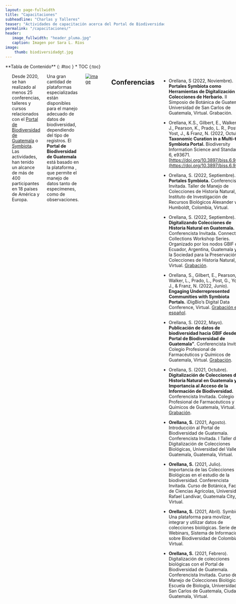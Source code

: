 ```yaml
---
layout: page-fullwidth
title: "Capacitaciones"
subheadline: "Charlas y Talleres"
teaser: "Actividades de capacitación acerca del Portal de Biodiversidad de Guatemala."
permalink: "/capacitaciones/"
header:
   image_fullwidth: "header_pluma.jpg"
   caption: Imagen por Sara L. Ríos
image: 
    thumb: biodiversidadgt.jpg 
---
```


<div class="row">
<div class="medium-4 medium-push-8 columns" markdown="1">
<div class="panel radius" markdown="1">
**Tabla de Contenido**
{: #toc }
*  TOC
{:toc}
</div>
</div><!-- /.medium-4.columns -->

<div class="medium-8 medium-pull-4 columns" markdown="1">

---

Desde 2020, se han realizado al menos 25 conferencias, talleres y cursos relacionados con el [Portal de Biodiversidad de Guatemala](https://biodiversidad.gt) o [Symbiota](https://symbiota.org). Las actividades, han tenido un alcance de más de 400 participantes en 18 países de América y Europa.

Una gran cantidad de plataformas especializadas están disponibles para el manejo adecuado de datos de biodiversidad, dependiendo del tipo de registros. El **Portal de Biodiversidad de Guatemala** está basado en la plataforma , que permite el manejo de datos tanto de especímenes, como de observaciones.     

[![image](https://github.com/GuatemalaPortal/guatemalaportal.github.io/blob/main/static/portalPortalDesign.jpg?raw=true)
](https://biodiversidad.gt)

---

## Conferencias

- Orellana, S (2022, Noviembre). **Portales Symbiota como Herramientas de Digitalización de Colecciones de Herbario.** II Simposio de Botánica de Guatemala, Universidad de San Carlos de Guatemala, Virtual. Grabación.

- Orellana, K.S., Gilbert, E., Walker, L. J., Pearson, K., Prado, L. R., Post, G., Yost, J., & Franz, N. (2022, Octubre). **Taxonomic Curation in a Multi-taxa Symbiota Portal.** Biodiversity Information Science and Standards, 6, e93671. [https://doi.org/10.3897/biss.6.93671](https://doi.org/10.3897/biss.6.93671)

- Orellana, S. (2022, Septiembre). **Portales Symbiota.** Conferencista Invitada. Taller de Manejo de Colecciones de Historia Natural, Instituto de Investigación de Recursos Biológicos Alexander von Humboldt, Colombia, Virtual.

- Orellana, S. (2022, Septiembre). **Digitalizando Colecciones de Historia Natural en Guatemala.** Conferencista Invitada. Connecting Collections Workshop Series. Organizado por los nodos GBIF de Ecuador, Argentina, Guatemala y por la Sociedad para la Preservación de Colecciones de Historia Natural, Virtual. [Grabación](https://www.youtube.com/watch?v=lnlnVE7NaKo&t=1188s).

- Orellana, S., Gilbert, E., Pearson, K., Walker, L., Prado, L., Post, G., Yost, J., & Franz, N. (2022, Junio). **Engaging Underrepresented Communities with Symbiota Portals.** iDigBio’s Digital Data Conference, Virtual. [Grabación en español](https://www.youtube.com/watch?v=bkq1NrKn8w4).

- Orellana, S. (2022, Mayo). **Publicación de datos de biodiversidad hacia GBIF desde el Portal de Biodiversidad de Guatemala”**. Conferencista Invitada. Colegio Profesional de Farmacéuticos y Químicos de Guatemala, Virtual. [Grabación](https://www.facebook.com/watch/live/?ref=watch_permalink&v=918191852416589).

- Orellana, S. (2021, Octubre). **Digitalización de Colecciones de Historia Natural en Guatemala y la Importancia al Acceso de la Información de Biodiversidad.** Conferencista Invitada. Colegio Profesional de Farmacéuticos y Químicos de Guatemala, Virtual. [Grabación](https://www.facebook.com/watch/live/?ref=watch_permalink&v=918191852416589).

- **Orellana, S.** (2021, Agosto). Introducción al Portal de Biodiversidad de Guatemala. Conferencista Invitada. I Taller de Digitalización de Colecciones Biológicas, Universidad del Valle de Guatemala, Guatemala, Virtual.

- **Orellana, S.** (2021, Julio). Importancia de las Colecciones Biológicas en el estudio de la biodiversidad. Conferencista Invitada. Curso de Botánica, Facultad de Ciencias Agrícolas, Universidad Rafael Landívar, Guatemala City, Virtual.

- **Orellana, S.** (2021, Abril). Symbiota: Una plataforma para movilzar, integrar y utilizar datos de colecciones biológicas. Serie de Webinars, Sistema de Información sobre Biodiversidad de Colombia, Virtual.

- **Orellana, S.** (2021, Febrero). Digitalización de colecciones biológicas con el Portal de Biodiversidad de Guatemala. Conferencista Invitada. Curso de Manejo de Colecciones Biológicas, Escuela de Biología, Universidad de San Carlos de Guatemala, Ciudad de Guatemala, Virtual.

### Talleres

Es el principal tipo de datos manejados dentro del Portal de Biodiversidad. Estos registros consisten en información contenida en `etiquetas de especímenes` depositados en colecciones científicas (plantas, animales, hongos, fósiles). Pueden incluir fotografías de los especímenes y/o etiquetas, pero no es requisito para ingresar los datos. [Ejemplo](https://biodiversidad.gt/portal/collections/misc/collprofiles.php?collid=16) de colección de especímenes preservados.

[![image](https://github.com/biodiversidadgt/docs/assets/69399374/d1754118-980e-44c2-b719-2be3575d2eac)
](https://biodiversidad.gt/portal/collections/individual/index.php?occid=8126&clid=0)
Fotografía: Julio Ayala. Colección de Artrópodos UVGC.

### Registros de especímenes vivos

Similares a los registros de especímenes preservados, pero la información proviene de `ejemplares vivos` en colecciones institucionales. Un ejemplo son los jardines botánicos que contienen ejemplares vivos de plantas. Requieren evidencia fotográfica.

### Registros de observaciones

Se refiere a registros esporádicos, realizados al observar un organismo en estado silvestre. Requieren de evidencia fotográfica, ya que los organismos no son capturados. Actualmente, Symbiota no maneja otro tipo de archivos multimedia como videos o sonidos. [Ejemplo](https://biodiversidad.gt/portal/collections/misc/collprofiles.php?collid=8) de colección de especímenes vivos.

[![image](https://github.com/biodiversidadgt/docs/assets/69399374/0c493177-cf6d-4f84-bee1-e601a093df33)
](https://biodiversidad.gt/portal/collections/individual/index.php?occid=7672&clid=0)
Fotografía: María José Chang. Colección Fotográfica UVGF.


</div><!-- /.medium-8.columns -->
</div><!-- /.row -->
